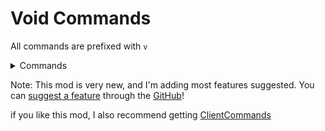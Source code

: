 
# Void Commands

All commands are prefixed with ```v```

<details>
<summary>Commands</summary>

| Command                                                                 | Description                                                                                                      |
|-------------------------------------------------------------------------|------------------------------------------------------------------------------------------------------------------|
| ```vget <itemStack> <count>```                                          | Gives yourself a ghost item. In Creative it will be ghost, until you use it.                                     |
| ```vsetblock <blockPos> <blockState>```                                 | Sets a the block at <blockPos> to the block <blockState>.                                                        |
| ```vghostplacement <booleanToggle>```                                   | Toggles if interacting with blocks sends a packet. This includes placing blocks, using buttons, etc.             |
| ```vgetrender```                                                        | Prints simulation/view distance in chat.                                                                         |
| ```vgetlocation <entity>```                                             | Prints current coordinates, and dimension in chat.                                                               |
| ```vsummon <entity> <location> <nbt>```                                 | Summons an entity client-side (you can be nudged by client side entities)                                        |
| ```vkill <entities>```                                                  | Removes entities from the client world                                                                           |
| ```vquery [blocks\|entities] <blockState\|entitySelector> <distance>``` | Prints the amount of entities/blocks loaded within <distance> chunks. Default distance is your render distance.  |

</details> 

Note: This mod is very new, and I'm adding most features suggested. You can [suggest a feature](https://github.com/TheVoidBlock/VoidCommands/issues/new) through the [GitHub](https://github.com/TheVoidBlock/VoidCommands)!

if you like this mod, I also recommend getting [ClientCommands](https://modrinth.com/mod/client-commands)
